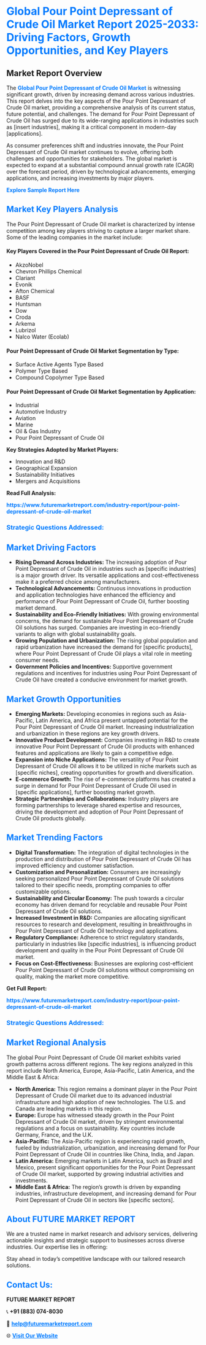 <h1 style="color: #007BFF;">Global Pour Point Depressant of Crude Oil Market Report 2025-2033: Driving Factors, Growth Opportunities, and Key Players</h1>

<section id="overview">
<h2>Market Report Overview</h2>
<p>The <a href="https://www.futuremarketreport.com/industry-report/pour-point-depressant-of-crude-oil-market" style="color: #007BFF; text-decoration: none;"><strong>Global Pour Point Depressant of Crude Oil Market</strong></a> is witnessing significant growth, driven by increasing demand across various industries. This report delves into the key aspects of the Pour Point Depressant of Crude Oil market, providing a comprehensive analysis of its current status, future potential, and challenges. The demand for Pour Point Depressant of Crude Oil has surged due to its wide-ranging applications in industries such as [insert industries], making it a critical component in modern-day [applications].</p>
<p>As consumer preferences shift and industries innovate, the Pour Point Depressant of Crude Oil market continues to evolve, offering both challenges and opportunities for stakeholders. The global market is expected to expand at a substantial compound annual growth rate (CAGR) over the forecast period, driven by technological advancements, emerging applications, and increasing investments by major players.</p>
</section>

<section id="overview">
<p><a href="https://www.futuremarketreport.com/request-sample/reportId=119990" style="color: #007BFF; text-decoration: none;"><strong>Explore Sample Report Here</strong></a></p>
</section>

<section id="key-players">
<h2 style="color: #007BFF;">Market Key Players Analysis</h2>
<p>The Pour Point Depressant of Crude Oil market is characterized by intense competition among key players striving to capture a larger market share. Some of the leading companies in the market include:</p>
<h4>Key Players Covered in the Pour Point Depressant of Crude Oil Report:</h4>
<ul><li>AkzoNobel</li><li>Chevron Phillips Chemical</li><li>Clariant</li><li>Evonik</li><li>Afton Chemical</li><li>BASF</li><li>Huntsman</li><li>Dow</li><li>Croda</li><li>Arkema</li><li>Lubrizol</li><li>Nalco Water (Ecolab)</li></ul>
<h4>Pour Point Depressant of Crude Oil Market Segmentation by Type:</h4>
<ul><li>Surface Active Agents Type Based</li><li>Polymer Type Based</li><li>Compound Copolymer Type Based</li></ul>

<h4>Pour Point Depressant of Crude Oil Market Segmentation by Application:</h4>
<ul><li>Industrial</li><li>Automotive Industry</li><li>Aviation</li><li>Marine</li><li>Oil &amp; Gas Industry</li><li>Pour Point Depressant of Crude Oil</li></ul>
<p><strong>Key Strategies Adopted by Market Players:</strong></p>
<ul>
<li>Innovation and R&D</li>
<li>Geographical Expansion</li>
<li>Sustainability Initiatives</li>
<li>Mergers and Acquisitions</li>
</ul>
</section>

<section>
<p><strong>Read Full Analysis: </strong></p><a href="https://www.futuremarketreport.com/industry-report/pour-point-depressant-of-crude-oil-market" style="color: #007BFF; text-decoration: none;"><strong>https://www.futuremarketreport.com/industry-report/pour-point-depressant-of-crude-oil-market</strong></a>
<h3 style="color: #007BFF;">Strategic Questions Addressed:</h3>
</section>

<section id="driving-factors">
<h2 style="color: #007BFF;">Market Driving Factors</h2>
<ul>
<li><strong>Rising Demand Across Industries:</strong> The increasing adoption of Pour Point Depressant of Crude Oil in industries such as [specific industries] is a major growth driver. Its versatile applications and cost-effectiveness make it a preferred choice among manufacturers.</li>
<li><strong>Technological Advancements:</strong> Continuous innovations in production and application technologies have enhanced the efficiency and performance of Pour Point Depressant of Crude Oil, further boosting market demand.</li>
<li><strong>Sustainability and Eco-Friendly Initiatives:</strong> With growing environmental concerns, the demand for sustainable Pour Point Depressant of Crude Oil solutions has surged. Companies are investing in eco-friendly variants to align with global sustainability goals.</li>
<li><strong>Growing Population and Urbanization:</strong> The rising global population and rapid urbanization have increased the demand for [specific products], where Pour Point Depressant of Crude Oil plays a vital role in meeting consumer needs.</li>
<li><strong>Government Policies and Incentives:</strong> Supportive government regulations and incentives for industries using Pour Point Depressant of Crude Oil have created a conducive environment for market growth.</li>
</ul>
</section>

<section id="growth-opportunities">
<h2 style="color: #007BFF;">Market Growth Opportunities</h2>
<ul>
<li><strong>Emerging Markets:</strong> Developing economies in regions such as Asia-Pacific, Latin America, and Africa present untapped potential for the Pour Point Depressant of Crude Oil market. Increasing industrialization and urbanization in these regions are key growth drivers.</li>
<li><strong>Innovative Product Development:</strong> Companies investing in R&D to create innovative Pour Point Depressant of Crude Oil products with enhanced features and applications are likely to gain a competitive edge.</li>
<li><strong>Expansion into Niche Applications:</strong> The versatility of Pour Point Depressant of Crude Oil allows it to be utilized in niche markets such as [specific niches], creating opportunities for growth and diversification.</li>
<li><strong>E-commerce Growth:</strong> The rise of e-commerce platforms has created a surge in demand for Pour Point Depressant of Crude Oil used in [specific applications], further boosting market growth.</li>
<li><strong>Strategic Partnerships and Collaborations:</strong> Industry players are forming partnerships to leverage shared expertise and resources, driving the development and adoption of Pour Point Depressant of Crude Oil products globally.</li>
</ul>
</section>

<section id="trending-factors">
<h2 style="color: #007BFF;">Market Trending Factors</h2>
<ul>
<li><strong>Digital Transformation:</strong> The integration of digital technologies in the production and distribution of Pour Point Depressant of Crude Oil has improved efficiency and customer satisfaction.</li>
<li><strong>Customization and Personalization:</strong> Consumers are increasingly seeking personalized Pour Point Depressant of Crude Oil solutions tailored to their specific needs, prompting companies to offer customizable options.</li>
<li><strong>Sustainability and Circular Economy:</strong> The push towards a circular economy has driven demand for recyclable and reusable Pour Point Depressant of Crude Oil solutions.</li>
<li><strong>Increased Investment in R&D:</strong> Companies are allocating significant resources to research and development, resulting in breakthroughs in Pour Point Depressant of Crude Oil technology and applications.</li>
<li><strong>Regulatory Compliance:</strong> Adherence to strict regulatory standards, particularly in industries like [specific industries], is influencing product development and quality in the Pour Point Depressant of Crude Oil market.</li>
<li><strong>Focus on Cost-Effectiveness:</strong> Businesses are exploring cost-efficient Pour Point Depressant of Crude Oil solutions without compromising on quality, making the market more competitive.</li>
</ul>
</section>

<section>
<p><strong>Get Full Report: </strong></p><a href="https://www.futuremarketreport.com/industry-report/pour-point-depressant-of-crude-oil-market" style="color: #007BFF; text-decoration: none;"><strong>https://www.futuremarketreport.com/industry-report/pour-point-depressant-of-crude-oil-market</strong></a>
<h3 style="color: #007BFF;">Strategic Questions Addressed:</h3>
</section>


<section id="regional-analysis">
<h2 style="color: #007BFF;">Market Regional Analysis</h2>
<p>The global Pour Point Depressant of Crude Oil market exhibits varied growth patterns across different regions. The key regions analyzed in this report include North America, Europe, Asia-Pacific, Latin America, and the Middle East & Africa:</p>
<ul>
<li><strong>North America:</strong> This region remains a dominant player in the Pour Point Depressant of Crude Oil market due to its advanced industrial infrastructure and high adoption of new technologies. The U.S. and Canada are leading markets in this region.</li>
<li><strong>Europe:</strong> Europe has witnessed steady growth in the Pour Point Depressant of Crude Oil market, driven by stringent environmental regulations and a focus on sustainability. Key countries include Germany, France, and the U.K.</li>
<li><strong>Asia-Pacific:</strong> The Asia-Pacific region is experiencing rapid growth, fueled by industrialization, urbanization, and increasing demand for Pour Point Depressant of Crude Oil in countries like China, India, and Japan.</li>
<li><strong>Latin America:</strong> Emerging markets in Latin America, such as Brazil and Mexico, present significant opportunities for the Pour Point Depressant of Crude Oil market, supported by growing industrial activities and investments.</li>
<li><strong>Middle East & Africa:</strong> The region’s growth is driven by expanding industries, infrastructure development, and increasing demand for Pour Point Depressant of Crude Oil in sectors like [specific sectors].</li>
</ul>
</section>

<footer>
<h2 style="color: #007BFF;">About FUTURE MARKET REPORT</h2>
<p>We are a trusted name in market research and advisory services, delivering actionable insights and strategic support to businesses across diverse industries. Our expertise lies in offering:</p>

<p>Stay ahead in today’s competitive landscape with our tailored research solutions.</p>

<h2 style="color: #007BFF;">Contact Us:</h2>
<p><strong>FUTURE MARKET REPORT</strong></p>
<p>📞 <strong>+91 (883) 074-8030</strong></p>
<p>📧 <strong><a href="mailto:help@futuremarketreport.com" style="color: #007BFF;">help@futuremarketreport.com</a></strong></p>
<p>🌐 <strong><a href="https://www.futuremarketreport.com/" style="color: #007BFF;">Visit Our Website</a></strong></p>
</footer>